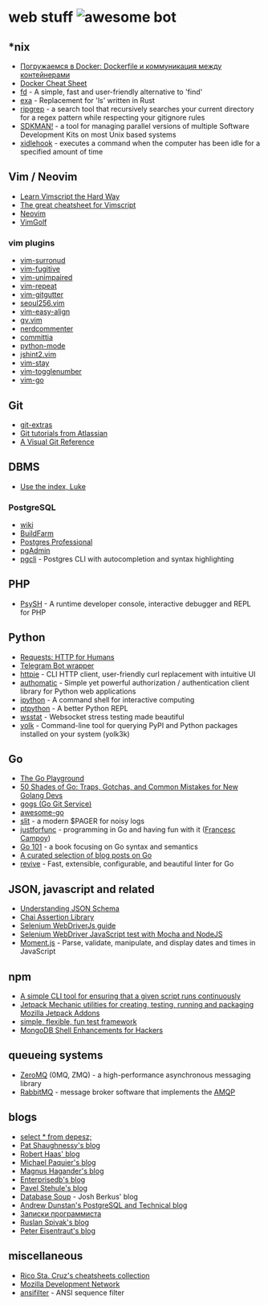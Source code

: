 # web stuff ![awesome bot](https://github.com/olshevskiy87/web-stuff/workflows/Ruby%20Gem/badge.svg)

## \*nix

 - [Погружаемся в Docker: Dockerfile и коммуникация между контейнерами](https://habr.com/ru/company/infobox/blog/240623/)
 - [Docker Cheat Sheet](https://github.com/wsargent/docker-cheat-sheet)
 - [fd](https://github.com/sharkdp/fd) - A simple, fast and user-friendly alternative to 'find'
 - [exa](https://github.com/ogham/exa) - Replacement for 'ls' written in Rust
 - [ripgrep](https://github.com/BurntSushi/ripgrep) - a search tool that recursively searches your current directory for a regex pattern while respecting your gitignore rules
 - [SDKMAN!](https://sdkman.io/) - a tool for managing parallel versions of multiple Software Development Kits on most Unix based systems
 - [xidlehook](https://github.com/jD91mZM2/xidlehook) - executes a command when the computer has been idle for a specified amount of time

## Vim / Neovim

 - [Learn Vimscript the Hard Way](https://learnvimscriptthehardway.stevelosh.com/)
 - [The great cheatsheet for Vimscript](https://devhints.io/vimscript)
 - [Neovim](https://github.com/neovim/neovim)
 - [VimGolf](https://www.vimgolf.com/)

### vim plugins

 - [vim-surronud](https://github.com/tpope/vim-surround)
 - [vim-fugitive](https://github.com/tpope/vim-fugitive)
 - [vim-unimpaired](https://github.com/tpope/vim-unimpaired)
 - [vim-repeat](https://github.com/tpope/vim-repeat)
 - [vim-gitgutter](https://github.com/airblade/vim-gitgutter)
 - [seoul256.vim](https://github.com/junegunn/seoul256.vim)
 - [vim-easy-align](https://github.com/junegunn/vim-easy-align)
 - [gv.vim](https://github.com/junegunn/gv.vim)
 - [nerdcommenter](https://github.com/preservim/nerdcommenter)
 - [committia](https://github.com/rhysd/committia.vim)
 - [python-mode](https://github.com/python-mode/python-mode)
 - [jshint2.vim](https://github.com/NikolayFrantsev/jshint2.vim)
 - [vim-stay](https://github.com/zhimsel/vim-stay)
 - [vim-togglenumber](https://github.com/tkhoa2711/vim-togglenumber)
 - [vim-go](https://github.com/fatih/vim-go)

## Git

 - [git-extras](https://github.com/tj/git-extras)
 - [Git tutorials from Atlassian](https://www.atlassian.com/ru/git/tutorials)
 - [A Visual Git Reference](http://marklodato.github.io/visual-git-guide/index-en.html)

## DBMS

 - [Use the index, Luke](https://use-the-index-luke.com/)

### PostgreSQL

  - [wiki](https://wiki.postgresql.org/wiki/Main_Page)
  - [BuildFarm](https://buildfarm.postgresql.org)
  - [Postgres Professional](https://postgrespro.ru)
  - [pgAdmin](https://www.pgadmin.org)
  - [pgcli](https://github.com/dbcli/pgcli) - Postgres CLI with autocompletion and syntax highlighting

## PHP

 - [PsySH](https://psysh.org) - A runtime developer console, interactive debugger and REPL for PHP

## Python

 - [Requests: HTTP for Humans](https://pypi.org/project/requests/)
 - [Telegram Bot wrapper](https://github.com/python-telegram-bot/python-telegram-bot)
 - [httpie](https://github.com/httpie/httpie) - CLI HTTP client, user-friendly curl replacement with intuitive UI
 - [authomatic](https://github.com/authomatic/authomatic) - Simple yet powerful authorization / authentication client library for Python web applications
 - [ipython](https://ipython.org) - A command shell for interactive computing
 - [ptpython](https://github.com/prompt-toolkit/ptpython) - A better Python REPL
 - [wsstat](https://github.com/Fitblip/wsstat) - Websocket stress testing made beautiful
 - [yolk](https://github.com/myint/yolk) - Command-line tool for querying PyPI and Python packages installed on your system (yolk3k)

## Go

 - [The Go Playground](https://go.dev/play/)
 - [50 Shades of Go: Traps, Gotchas, and Common Mistakes for New Golang Devs](http://devs.cloudimmunity.com/gotchas-and-common-mistakes-in-go-golang/)
 - [gogs (Go Git Service)](https://github.com/gogs/gogs)
 - [awesome-go](https://github.com/avelino/awesome-go)
 - [slit](https://github.com/tigrawap/slit) - a modern $PAGER for noisy logs
 - [justforfunc](https://www.youtube.com/channel/UC_BzFbxG2za3bp5NRRRXJSw) - programming in Go and having fun with it ([Francesc Campoy](https://www.campoy.cat/))
 - [Go 101](https://go101.org/article/101.html) - a book focusing on Go syntax and semantics
 - [A curated selection of blog posts on Go](https://github.com/enocom/gopher-reading-list)
 - [revive](https://github.com/mgechev/revive) - Fast, extensible, configurable, and beautiful linter for Go

## JSON, javascript and related

 - [Understanding JSON Schema](https://spacetelescope.github.io/understanding-json-schema/index.html)
 - [Chai Assertion Library](https://www.chaijs.com/)
 - [Selenium WebDriverJs guide](https://github.com/SeleniumHQ/selenium/wiki/WebDriverJs)
 - [Selenium WebDriver JavaScript test with Mocha and NodeJS](https://gist.github.com/patoi/5330701)
 - [Moment.js](https://momentjs.com) - Parse, validate, manipulate, and display dates and times in JavaScript

## npm

 - [A simple CLI tool for ensuring that a given script runs continuously](https://www.npmjs.com/package/forever)
 - [Jetpack Mechanic utilities for creating, testing, running and packaging Mozilla Jetpack Addons](https://www.npmjs.com/package/jpm)
 - [simple, flexible, fun test framework](https://www.npmjs.com/package/mocha)
 - [MongoDB Shell Enhancements for Hackers](https://www.npmjs.com/package/mongo-hacker)

## queueing systems

 - [ZeroMQ](https://zeromq.org/) (0MQ, ZMQ) - a high-performance asynchronous messaging library
 - [RabbitMQ](https://www.rabbitmq.com) - message broker software that implements the [AMQP](https://en.wikipedia.org/wiki/Advanced_Message_Queuing_Protocol)

## blogs

 - [select * from depesz;](https://www.depesz.com)
 - [Pat Shaughnessy's blog](https://patshaughnessy.net)
 - [Robert Haas' blog](http://rhaas.blogspot.com/search/label/postgresql)
 - [Michael Paquier's blog](https://paquier.xyz/)
 - [Magnus Hagander's blog](https://blog.hagander.net/tags/postgresql/)
 - [Enterprisedb's blog](https://www.enterprisedb.com/blog)
 - [Pavel Stehule's blog](http://okbob.blogspot.com)
 - [Database Soup](http://www.databasesoup.com/search/label/postgresql) - Josh Berkus' blog
 - [Andrew Dunstan's PostgreSQL and Technical blog](http://adpgtech.blogspot.com/search/label/PostgreSQL)
 - [Записки программиста](https://eax.me)
 - [Ruslan Spivak's blog](https://ruslanspivak.com)
 - [Peter Eisentraut's blog](http://peter.eisentraut.org/)

## miscellaneous

 - [Rico Sta. Cruz's cheatsheets collection](https://devhints.io)
 - [Mozilla Development Network](https://developer.mozilla.org/en-US/)
 - [ansifilter](https://gitlab.com/saalen/ansifilter) - ANSI sequence filter
